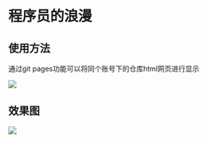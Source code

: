 # 程序员的浪漫

## 使用方法
通过git pages功能可以将同个账号下的仓库html网页进行显示

![](https://ws1.sinaimg.cn/large/c3a916a7gy1fnqsygoap5j20le09e3z7.jpg)

## 效果图

![](./result.gif)
